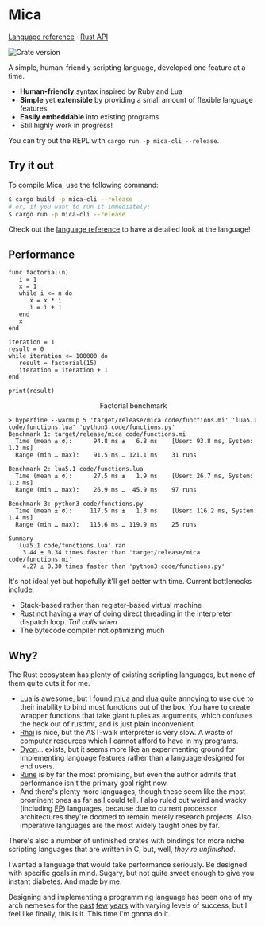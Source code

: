 # Mica

[Language reference][langref] · [Rust API][rustapi]

![Crate version](https://img.shields.io/crates/v/mica?style=flat-square)

A simple, human-friendly scripting language, developed one feature at a time.

- **Human-friendly** syntax inspired by Ruby and Lua
- **Simple** yet **extensible** by providing a small amount of flexible language features
- **Easily embeddable** into existing programs
- Still highly work in progress!

You can try out the REPL with `cargo run -p mica-cli --release`.

## Try it out

To compile Mica, use the following command:
```sh
$ cargo build -p mica-cli --release
# or, if you want to run it immediately:
$ cargo run -p mica-cli --release
```

Check out the [language reference][langref] to have a detailed look at the language!

## Performance

```
func factorial(n)
   i = 1
   x = 1
   while i <= n do
      x = x * i
      i = i + 1
   end
   x
end

iteration = 1
result = 0
while iteration <= 100000 do
   result = factorial(15)
   iteration = iteration + 1
end

print(result)
```
<p align="center">Factorial benchmark</p>

```
> hyperfine --warmup 5 'target/release/mica code/functions.mi' 'lua5.1 code/functions.lua' 'python3 code/functions.py'
Benchmark 1: target/release/mica code/functions.mi
  Time (mean ± σ):      94.8 ms ±   6.8 ms    [User: 93.8 ms, System: 1.2 ms]
  Range (min … max):    91.5 ms … 121.1 ms    31 runs

Benchmark 2: lua5.1 code/functions.lua
  Time (mean ± σ):      27.5 ms ±   1.9 ms    [User: 26.7 ms, System: 1.2 ms]
  Range (min … max):    26.9 ms …  45.9 ms    97 runs

Benchmark 3: python3 code/functions.py
  Time (mean ± σ):     117.5 ms ±   1.3 ms    [User: 116.2 ms, System: 1.4 ms]
  Range (min … max):   115.6 ms … 119.9 ms    25 runs

Summary
  'lua5.1 code/functions.lua' ran
    3.44 ± 0.34 times faster than 'target/release/mica code/functions.mi'
    4.27 ± 0.30 times faster than 'python3 code/functions.py'
```
It's not ideal yet but hopefully it'll get better with time. Current bottlenecks include:
- Stack-based rather than register-based virtual machine
- Rust not having a way of doing direct threading in the interpreter dispatch loop. _Tail calls when_
- The bytecode compiler not optimizing much

## Why?

The Rust ecosystem has plenty of existing scripting languages, but none of them quite cuts it for
me.
- [Lua](https://lua.org) is awesome, but I found [mlua](https://github.com/khvzak/mlua) and
  [rlua](https://github.com/amethyst/rlua) quite annoying to use due to their inability to bind
  most functions out of the box. You have to create wrapper functions that take giant tuples as
  arguments, which confuses the heck out of rustfmt, and is just plain inconvenient.
- [Rhai](https://github.com/rhaiscript/rhai) is nice, but the AST-walk interpreter is very slow.
  A waste of computer resources which I cannot afford to have in my programs.
- [Dyon](https://github.com/pistondevelopers/dyon)… exists, but it seems more like an
  experimenting ground for implementing language features rather than a language designed for end
  users.
- [Rune](https://github.com/rune-rs/rune) is by far the most promising, but even the author admits
  that performance isn't the primary goal right now.
- And there's plenty more languages, though these seem like the most prominent ones as far as I
  could tell. I also ruled out weird and wacky (including [FP](https://en.wikipedia.org/wiki/Functional_programming))
  languages, because due to current processor architectures they're doomed to remain merely
  research projects. Also, imperative languages are the most widely taught ones by far.

There's also a number of unfinished crates with bindings for more niche scripting languages that
are written in C, but, well, _they're unfinished_.

I wanted a language that would take performance seriously. Be designed with specific goals in mind.
Sugary, but not quite sweet enough to give you instant diabetes. And made by me.

Designing and implementing a programming language has been one of my arch nemeses for the
[past](https://github.com/liquidev/hayago) [few](https://github.com/liquidev/cflang) [years](https://github.com/liquidev/tsuki)
with varying levels of success, but I feel like finally, this is it. This time I'm gonna do it.



  [langref]: docs/language.md
  [rustapi]: https://docs.rs/mica/latest

